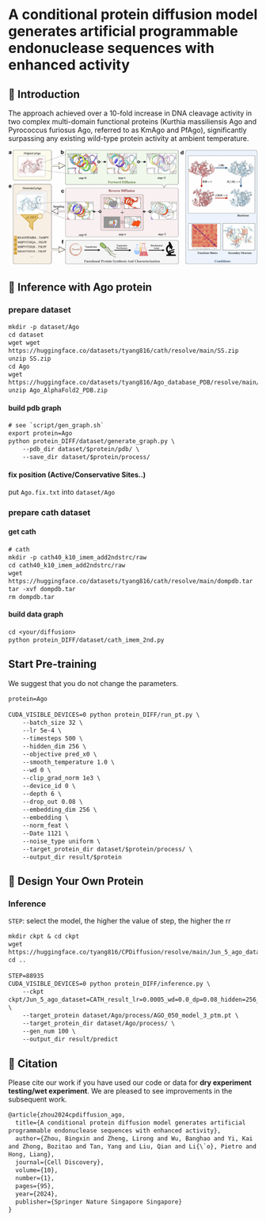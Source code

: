 # A conditional protein diffusion model generates artificial programmable endonuclease sequences with enhanced activity

## 🚀 Introduction

The approach achieved over a 10-fold increase in DNA cleavage activity in two complex multi-domain functional proteins (Kurthia massiliensis Ago and Pyrococcus furiosus Ago, referred to as KmAgo and PfAgo), significantly surpassing any existing wild-type protein activity at ambient temperature.

<img src="img/framework.png" alt="Logo">

## 🤖 Inference with Ago protein

### prepare dataset

```shell
mkdir -p dataset/Ago
cd dataset
wget wget https://huggingface.co/datasets/tyang816/cath/resolve/main/SS.zip
unzip SS.zip
cd Ago
wget https://huggingface.co/datasets/tyang816/Ago_database_PDB/resolve/main/Ago_AlphaFold2_PDB.zip
unzip Ago_AlphaFold2_PDB.zip
```

#### build pdb graph
```shell
# see `script/gen_graph.sh`
export protein=Ago
python protein_DIFF/dataset/generate_graph.py \
    --pdb_dir dataset/$protein/pdb/ \
    --save_dir dataset/$protein/process/
```

#### fix position (Active/Conservative Sites..)

put `Ago.fix.txt` into `dataset/Ago`

### prepare cath dataset

#### get cath

```shell
# cath
mkdir -p cath40_k10_imem_add2ndstrc/raw
cd cath40_k10_imem_add2ndstrc/raw
wget https://huggingface.co/datasets/tyang816/cath/resolve/main/dompdb.tar
tar -xvf dompdb.tar
rm dompdb.tar
```

#### build data graph

```shell
cd <your/diffusion>
python protein_DIFF/dataset/cath_imem_2nd.py
```

## Start Pre-training

We suggest that you do not change the parameters.

```shell
protein=Ago

CUDA_VISIBLE_DEVICES=0 python protein_DIFF/run_pt.py \
    --batch_size 32 \
    --lr 5e-4 \
    --timesteps 500 \
    --hidden_dim 256 \
    --objective pred_x0 \
    --smooth_temperature 1.0 \
    --wd 0 \
    --clip_grad_norm 1e3 \
    --device_id 0 \
    --depth 6 \
    --drop_out 0.08 \
    --embedding_dim 256 \
    --embedding \
    --norm_feat \
    --Date 1121 \
    --noise_type uniform \
    --target_protein_dir dataset/$protein/process/ \
    --output_dir result/$protein
```

## 🔬 Design Your Own Protein

### Inference

`STEP`: select the model, the higher the value of step, the higher the rr

```shell
mkdir ckpt & cd ckpt
wget https://huggingface.co/tyang816/CPDiffusion/resolve/main/Jun_5_ago_dataset%3DCATH_result_lr%3D0.0005_wd%3D0.0_dp%3D0.08_hidden%3D256_noisy_type%3Duniform_embed_ss%3DFalse_88935.pt
cd ..

STEP=88935
CUDA_VISIBLE_DEVICES=0 python protein_DIFF/inference.py \
    --ckpt ckpt/Jun_5_ago_dataset=CATH_result_lr=0.0005_wd=0.0_dp=0.08_hidden=256_noisy_type=uniform_embed_ss=False_"$STEP".pt \
    --target_protein dataset/Ago/process/AGO_050_model_3_ptm.pt \
    --target_protein_dir dataset/Ago/process/ \
    --gen_num 100 \
    --output_dir result/predict
```

## 🙌 Citation

Please cite our work if you have used our code or data for **dry experiment testing/wet experiment**. We are pleased to see improvements in the subsequent work.

```
@article{zhou2024cpdiffusion_ago,
  title={A conditional protein diffusion model generates artificial programmable endonuclease sequences with enhanced activity},
  author={Zhou, Bingxin and Zheng, Lirong and Wu, Banghao and Yi, Kai and Zhong, Bozitao and Tan, Yang and Liu, Qian and Li{\`o}, Pietro and Hong, Liang},
  journal={Cell Discovery},
  volume={10},
  number={1},
  pages={95},
  year={2024},
  publisher={Springer Nature Singapore Singapore}
}
```